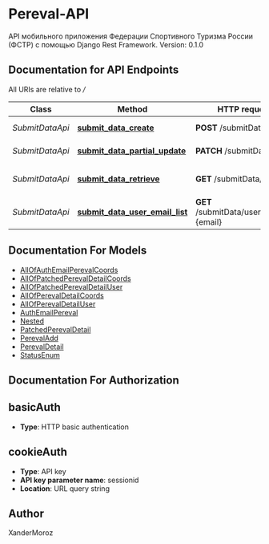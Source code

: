 # Pereval-API

API мобильного приложения Федерации Спортивного Туризма России (ФСТР) с помощью Django Rest Framework.
Version: 0.1.0

## Documentation for API Endpoints

All URIs are relative to */*

Class | Method | HTTP request | Description
------------ | ------------- | ------------- | -------------
*SubmitDataApi* | [**submit_data_create**](docs/SubmitDataApi.md#submit_data_create) | **POST** /submitData | Добавление перевала
*SubmitDataApi* | [**submit_data_partial_update**](docs/SubmitDataApi.md#submit_data_partial_update) | **PATCH** /submitData/{id}/ |  Редактирование перевала
*SubmitDataApi* | [**submit_data_retrieve**](docs/SubmitDataApi.md#submit_data_retrieve) | **GET** /submitData/{id}/ | Извлечение данных о перевале
*SubmitDataApi* | [**submit_data_user_email_list**](docs/SubmitDataApi.md#submit_data_user_email_list) | **GET** /submitData/user__email&#x3D;{email} | 

## Documentation For Models

 - [AllOfAuthEmailPerevalCoords](docs/AllOfAuthEmailPerevalCoords.md)
 - [AllOfPatchedPerevalDetailCoords](docs/AllOfPatchedPerevalDetailCoords.md)
 - [AllOfPatchedPerevalDetailUser](docs/AllOfPatchedPerevalDetailUser.md)
 - [AllOfPerevalDetailCoords](docs/AllOfPerevalDetailCoords.md)
 - [AllOfPerevalDetailUser](docs/AllOfPerevalDetailUser.md)
 - [AuthEmailPereval](docs/AuthEmailPereval.md)
 - [Nested](docs/Nested.md)
 - [PatchedPerevalDetail](docs/PatchedPerevalDetail.md)
 - [PerevalAdd](docs/PerevalAdd.md)
 - [PerevalDetail](docs/PerevalDetail.md)
 - [StatusEnum](docs/StatusEnum.md)

## Documentation For Authorization


## basicAuth

- **Type**: HTTP basic authentication

## cookieAuth

- **Type**: API key
- **API key parameter name**: sessionid
- **Location**: URL query string


## Author
XanderMoroz

